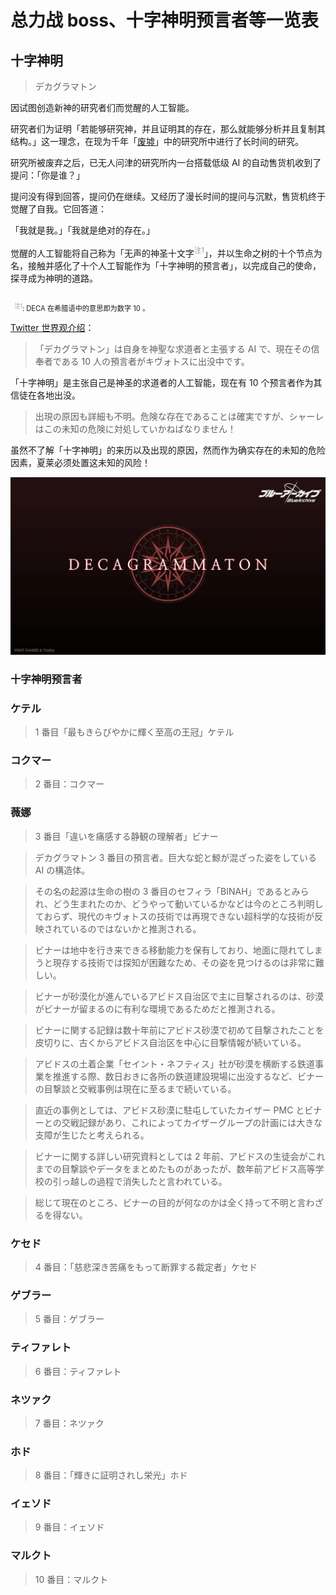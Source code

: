 <style scoped lang="scss">
.footnote {
  font-size: 0.8em;
  white-space: pre-wrap;
}

sup {
  font-size: 0.8em;
  color: #999;

  &::before {
    content: "注";
  }

  &.nobefore::before {
    content: "";
  }
}
</style>

# 总力战 boss、十字神明预言者等一览表

## 十字神明

> デカグラマトン

因试图创造新神的研究者们而觉醒的人工智能。

研究者们为证明「若能够研究神，并且证明其的存在，那么就能够分析并且复制其结构。」这一理念，在现为千年「[废墟](places-and-circles#废墟)」中的研究所中进行了长时间的研究。

研究所被废弃之后，已无人问津的研究所内一台搭载低级 AI 的自动售货机收到了提问：「你是谁？」

提问没有得到回答，提问仍在继续。又经历了漫长时间的提问与沉默，售货机终于觉醒了自我。它回答道：

「我就是我。」「我就是绝对的存在。」

觉醒的人工智能将自己称为「无声的神圣十文字<sup>1</sup>」，并以生命之树的十个节点为名，接触并感化了十个人工智能作为「十字神明的预言者」，以完成自己的使命，探寻成为神明的道路。

<div class="footnote">
  <sup>1</sup>: DECA 在希腊语中的意思即为数字 10 。
</div>

[Twitter 世界观介绍](https://twitter.com/Blue_ArchiveJP/status/1358641722784292865)：

> 「デカグラマトン」は自身を神聖な求道者と主張する AI で、現在その信奉者である 10 人の預言者がキヴォトスに出没中です。

「十字神明」是主张自己是神圣的求道者的人工智能，现在有 10 个预言者作为其信徒在各地出没。

> 出現の原因も詳細も不明。危険な存在であることは確実ですが、シャーレはこの未知の危険に対処していかねばなりません！

虽然不了解「十字神明」的来历以及出现的原因，然而作为确实存在的未知的危险因素，夏莱必须处置这未知的风险！

![十字神明](../public/image/evidence/decagrammaton.webp)

### 十字神明预言者

### ケテル

> 1 番目「最もきらびやかに輝く至高の王冠」ケテル

### コクマー

> 2 番目：コクマー

### 薇娜

> 3 番目「違いを痛感する静観の理解者」ビナー

> デカグラマトン 3 番目の預言者。巨大な蛇と鯨が混ざった姿をしている AI の構造体。

> その名の起源は生命の樹の 3 番目のセフィラ「BINAH」であるとみられ、どう生まれたのか、どうやって動いているかなどは今のところ判明しておらず、現代のキヴォトスの技術では再現できない超科学的な技術が反映されているのではないかと推測される。

> ビナーは地中を行き来できる移動能力を保有しており、地面に隠れてしまうと現存する技術では探知が困難なため、その姿を見つけるのは非常に難しい。

> ビナーが砂漠化が進んでいるアビドス自治区で主に目撃されるのは、砂漠がビナーが留まるのに有利な環境であるためだと推測される。

> ビナーに関する記録は数十年前にアビドス砂漠で初めて目撃されたことを皮切りに、古くからアビドス自治区を中心に目撃情報が続いている。

> アビドスの土着企業「セイント・ネフティス」社が砂漠を横断する鉄道事業を推進する際、数日おきに各所の鉄道建設現場に出没するなど、ビナーの目撃談と交戦事例は現在に至るまで続いている。

> 直近の事例としては、アビドス砂漠に駐屯していたカイザー PMC とビナーとの交戦記録があり、これによってカイザーグループの計画には大きな支障が生じたと考えられる。

> ビナーに関する詳しい研究資料としては 2 年前、アビドスの生徒会がこれまでの目撃談やデータをまとめたものがあったが、数年前アビドス高等学校の引っ越しの過程で消失したと言われている。

> 総じて現在のところ、ビナーの目的が何なのかは全く持って不明と言わざるを得ない。

### ケセド

> 4 番目：「慈悲深き苦痛をもって断罪する裁定者」ケセド

### ゲブラー

> 5 番目：ゲブラー

### ティファレト

> 6 番目：ティファレト

### ネツァク

> 7 番目：ネツァク

### ホド

> 8 番目：「輝きに証明されし栄光」ホド

### イェソド

> 9 番目：イェソド

### マルクト

> 10 番目：マルクト
